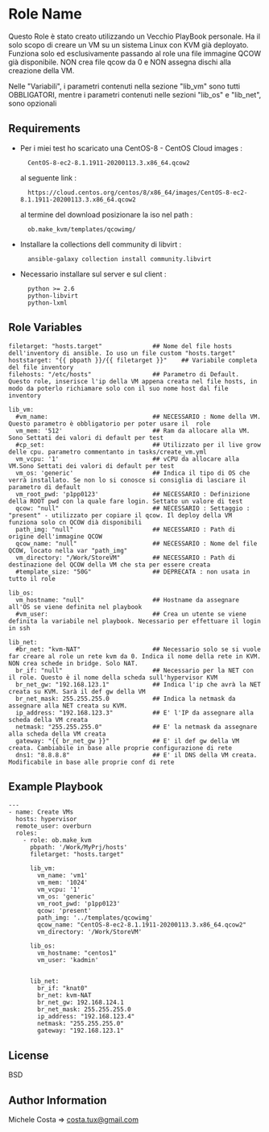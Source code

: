 Role Name
=========

Questo Role è stato creato utilizzando un Vecchio PlayBook personale.
Ha il solo scopo di creare un VM su un sistema Linux con KVM già deployato.
Funziona solo ed esclusivamente passando al role una file immagine QCOW già disponibile. NON crea file qcow da 0 e NON assegna dischi alla creazione della VM.

Nelle "Variabili", i parametri contenuti nella sezione "lib_vm" sono tutti OBBLIGATORI, mentre i parametri contenuti nelle sezioni "lib_os" e "lib_net", sono opzionali

Requirements
------------

- Per i miei test ho scaricato una CentOS-8 - CentOS Cloud images :

        CentOS-8-ec2-8.1.1911-20200113.3.x86_64.qcow2

  al seguente link :

        https://cloud.centos.org/centos/8/x86_64/images/CentOS-8-ec2-8.1.1911-20200113.3.x86_64.qcow2

  al termine del download posizionare la iso nel path :

        ob.make_kvm/templates/qcowimg/

- Installare la collections dell community di libvirt :

        ansible-galaxy collection install community.libvirt

- Necessario installare sul server e sul client :

        python >= 2.6 
        python-libvirt
        python-lxml



Role Variables
--------------

	filetarget: "hosts.target"              ## Nome del file hosts dell'inventory di ansible. Io uso un file custom "hosts.target"
	hoststarget: "{{ pbpath }}/{{ filetarget }}"    ## Variabile completa del file inventory
	filehosts: "/etc/hosts"                 ## Parametro di Default. Questo role, inserisce l'ip della VM appena creata nel file hosts, in modo da poterlo richiamare solo con il suo nome host dal file inventory
	
	lib_vm:                                 
	  #vm_name:                             ## NECESSARIO : Nome della VM. Questo parametro è obbligatorio per poter usare il  role
	  vm_mem: '512'                         ## Ram da allocare alla VM. Sono Settati dei valori di default per test
	  #cp_set:                              ## Utilizzato per il live grow delle cpu. parametro commentanto in tasks/create_vm.yml
	  vm_vcpu: '1'                          ## vCPU da allocare alla VM.Sono Settati dei valori di default per test
	  vm_os: 'generic'                      ## Indica il tipo di OS che verrà installato. Se non lo si conosce si consiglia di lasciare il parametro di default
	  vm_root_pwd: 'p1pp0123'               ## NECESSARIO : Definizione della ROOT pwd con la quale fare login. Settato un valore di test
	  qcow: "null"                          ## NECESSARIO : Settaggio : "present" - utilizzato per copiare il qcow. Il deploy della VM funziona solo cn QCOW dià disponibili
	  path_img: "null"                      ## NECESSARIO : Path di origine dell'immagine QCOW
	  qcow_name: "null"                     ## NECESSARIO : Nome del file QCOW, locato nella var "path_img"
	  vm_directory: "/Work/StoreVM"         ## NECESSARIO : Path di destinazione del QCOW della VM che sta per essere creata
	  #template_size: "50G"                 ## DEPRECATA : non usata in tutto il role
	 
	lib_os:
	  vm_hostname: "null"                   ## Hostname da assegnare all'OS se viene definita nel playbook
	  #vm_user:                             ## Crea un utente se viene definita la variabile nel playbook. Necessario per effettuare il login in ssh
	  
	lib_net:
	  #br_net: "kvm-NAT"                    ## Necessario solo se si vuole far creare al role un rete kvm da 0. Indica il nome della rete in KVM. NON crea schede in bridge. Solo NAT.
	  br_if: "null"                         ## Necessario per la NET con il role. Questo è il nome della scheda sull'hypervisor KVM
	  br_net_gw: "192.168.123.1"            ## Indica l'ip che avrà la NET creata su KVM. Sarà il def gw della VM
	  br_net_mask: 255.255.255.0            ## Indica la netmask da assegnare alla NET creata su KVM.
	  ip_address: "192.168.123.3"           ## E' l'IP da assegnare alla scheda della VM creata 
	  netmask: "255.255.255.0"              ## E' la netmask da assegnare alla scheda della VM creata
	  gateway: "{{ br_net_gw }}"            ## E' il def gw della VM creata. Cambiabile in base alle proprie configurazione di rete
	  dns1: "8.8.8.8"                       ## E' il DNS della VM creata. Modificabile in base alle proprie conf di rete



Example Playbook
----------------

	---
	- name: Create VMs
	  hosts: hypervisor
	  remote_user: overburn
	  roles:
	    - role: ob.make_kvm
	      pbpath: '/Work/MyPrj/hosts'
	      filetarget: "hosts.target"
	
	      lib_vm:
	        vm_name: 'vm1'
	        vm_mem: '1024'
	        vm_vcpu: '1'
	        vm_os: 'generic'
	        vm_root_pwd: 'p1pp0123'
	        qcow: 'present'
	        path_img: '../templates/qcowimg'
	        qcow_name: "CentOS-8-ec2-8.1.1911-20200113.3.x86_64.qcow2"
	        vm_directory: '/Work/StoreVM'
	
	      lib_os:
	        vm_hostname: "centos1"
	        vm_user: 'kadmin'
		
	
	      lib_net:
	        br_if: "knat0"
	        br_net: kvm-NAT
	        br_net_gw: 192.168.124.1
	        br_net_mask: 255.255.255.0
	        ip_address: "192.168.123.4"
	        netmask: "255.255.255.0"
	        gateway: "192.168.123.1"


License
-------

BSD

Author Information
------------------

Michele Costa => costa.tux@gmail.com 
